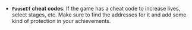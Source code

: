 - **`PauseIf` cheat codes**: If the game has a cheat code to increase lives, select stages, etc. Make sure to find the addresses for it and add some kind of protection in your achievements.
